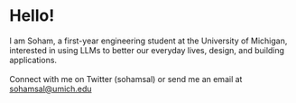 # Hello!
 I am Soham, a first-year engineering student at the University of Michigan, interested in using LLMs to better our everyday lives, design, and building applications.<br><br>
 Connect with me on Twitter (sohamsal) or send me an email at sohamsal@umich.edu

